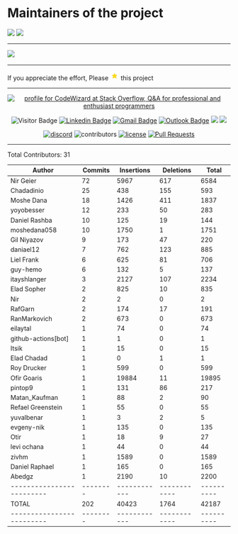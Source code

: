 # Maintainers of the project

  <img src="https://img.shields.io/github/forks/nirgeier/DevOps-Zero2Hero?style=social">&nbsp;<img src="https://img.shields.io/github/stars/nirgeier/DevOps-Zero2Hero?style=social">

---

![](resources/images/cover-rounded.png)

---

If you appreciate the effort, Please <img src="https://raw.githubusercontent.com/nirgeier/labs-assets/main/assets/images/star.png" height="20px"> this project

---
<div align="center">
    <a href="https://stackoverflow.com/users/1755598/codewizard"><img src="https://stackoverflow.com/users/flair/1755598.png" height="50" alt="profile for CodeWizard at Stack Overflow, Q&amp;A for professional and enthusiast programmers" title="profile for CodeWizard at Stack Overflow, Q&amp;A for professional and enthusiast programmers"></a>
  
  ![Visitor Badge](https://visitor-badge.laobi.icu/badge?page_id=nirgeier)
  [![Linkedin Badge](https://img.shields.io/badge/-nirgeier-blue?style=flat&logo=Linkedin&logoColor=white&link=https://www.linkedin.com/in/nirgeier/)](https://www.linkedin.com/in/nirgeier/) 
  [![Gmail Badge](https://img.shields.io/badge/-nirgeier@gmail.com-fcc624?style=flat&logo=Gmail&logoColor=red&link=mailto:nirgeier@gmail.com)](mailto:nirgeier@gmail.com) [![Outlook Badge](https://img.shields.io/badge/-nirg@codewizard.co.il-fcc624?style=flat&logo=microsoftoutlook&logoColor=blue&link=mailto:nirg@codewizard.co.il)](mailto:nirg@codewizard.co.il) 
  <img src="https://img.shields.io/github/followers/nirgeier?style=social">
  <img src="https://img.shields.io/github/stars/nirgeier?style=social">
  
  <a href="https://discord.gg/U6xW23Ss"><img src="https://img.shields.io/badge/discord-7289da.svg?style=plastic&logo=discord" alt="discord" style="height: 20px;"></a>
  <img src="https://img.shields.io/github/contributors-anon/nirgeier/DevOps-Zero2Hero?color=yellow&style=plastic" alt="contributors" style="height: 20px;"></a>
  <a href="https://opensource.org/licenses/Apache-2.0"><img src="https://img.shields.io/badge/apache%202.0-blue.svg?style=plastic&label=license" alt="license" style="height: 20px;"></a>
  <a href="https://github.com/nirgeier/DevOps-Zero2Hero/pulls"><img src="https://img.shields.io/github/issues-pr/nirgeier/DevOps-Zero2Hero?style=plastic&logo=pr" alt="Pull Requests" style="height: 20px;"></a> 

</div>

---



Total Contributors: 31

|Author                   |Commits |Insertions  |Deletions   |     Total|
|-------------------------|--------|------------|------------|----------|
|Nir Geier                |      72|        5967|         617|      6584|
|Chadadinio               |      25|         438|         155|       593|
|Moshe Dana               |      18|        1426|         411|      1837|
|yoyobesser               |      12|         233|          50|       283|
|Daniel Rashba            |      10|         125|          19|       144|
|moshedana058             |      10|        1750|           1|      1751|
|Gil Niyazov              |       9|         173|          47|       220|
|daniael12                |       7|         762|         123|       885|
|Liel Frank               |       6|         625|          81|       706|
|guy-hemo                 |       6|         132|           5|       137|
|itayshlanger             |       3|        2127|         107|      2234|
|Elad Sopher              |       2|         825|          10|       835|
|Nir                      |       2|           2|           0|         2|
|RafGarn                  |       2|         174|          17|       191|
|RanMarkovich             |       2|         673|           0|       673|
|eilaytal                 |       1|          74|           0|        74|
|github-actions[bot]      |       1|           1|           0|         1|
|Itsik                    |       1|          15|           0|        15|
|Elad Chadad              |       1|           0|           1|         1|
|Roy Drucker              |       1|         599|           0|       599|
|Ofir Goaris              |       1|       19884|          11|     19895|
|pintop9                  |       1|         131|          86|       217|
|Matan_Kaufman            |       1|          88|           2|        90|
|Refael Greenstein        |       1|          55|           0|        55|
|yuvalbenar               |       1|           3|           2|         5|
|evgeny-nik               |       1|         135|           0|       135|
|Otir                     |       1|          18|           9|        27|
|levi ochana              |       1|          44|           0|        44|
|zivhm                    |       1|        1589|           0|      1589|
|Daniel Raphael           |       1|         165|           0|       165|
|Abedgz                   |       1|        2190|          10|      2200|
|-------------------------|--------|------------|------------|----------|
|TOTAL                    |     202|       40423|        1764|     42187|
|-------------------------|--------|------------|------------|----------|

